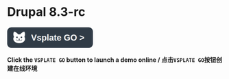 # Drupal 8.3-rc

<a href="https://www.vsplate.com/?docker-compose=https://github.com/vsplate/dcenvs/drupal/8.3-rc"><img alt="VSPLATE GO" src="https://raw.githubusercontent.com/vsplate/images/master/vsgo_btn.png" width="200px"></a>

**Click the `VSPLATE GO` button to launch a demo online / 点击`VSPLATE GO`按钮创建在线环境**